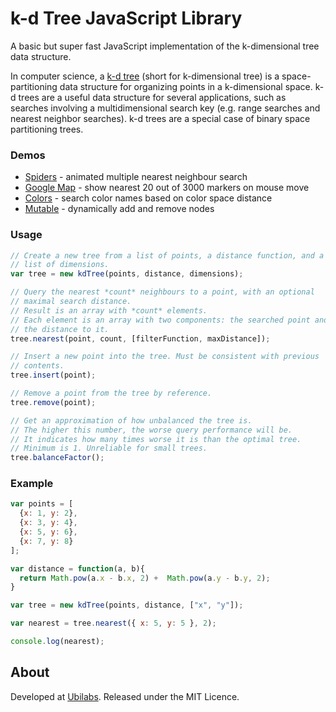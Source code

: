 # k-d Tree JavaScript Library

A basic but super fast JavaScript implementation of the k-dimensional tree data structure.

In computer science, a [k-d tree](http://en.wikipedia.org/wiki/K-d_tree) (short for k-dimensional tree) is a space-partitioning data structure for organizing points in a k-dimensional space. k-d trees are a useful data structure for several applications, such as searches involving a multidimensional search key (e.g. range searches and nearest neighbor searches). k-d trees are a special case of binary space partitioning trees.

### Demos

* [Spiders](http://ubilabs.github.com/kd-tree-javascript/examples/basic/) - animated multiple nearest neighbour search
* [Google Map](http://ubilabs.github.com/kd-tree-javascript/examples/map/) - show nearest 20 out of 3000 markers on mouse move
* [Colors](http://ubilabs.github.com/kd-tree-javascript/examples/colors/) - search color names based on color space distance
* [Mutable](http://ubilabs.github.com/kd-tree-javascript/examples/mutable/) - dynamically add and remove nodes

### Usage

```js
// Create a new tree from a list of points, a distance function, and a
// list of dimensions.
var tree = new kdTree(points, distance, dimensions);

// Query the nearest *count* neighbours to a point, with an optional
// maximal search distance.
// Result is an array with *count* elements.
// Each element is an array with two components: the searched point and
// the distance to it.
tree.nearest(point, count, [filterFunction, maxDistance]);

// Insert a new point into the tree. Must be consistent with previous
// contents.
tree.insert(point);

// Remove a point from the tree by reference.
tree.remove(point);

// Get an approximation of how unbalanced the tree is.
// The higher this number, the worse query performance will be.
// It indicates how many times worse it is than the optimal tree.
// Minimum is 1. Unreliable for small trees.
tree.balanceFactor();
```

### Example

```js
var points = [
  {x: 1, y: 2},
  {x: 3, y: 4},
  {x: 5, y: 6},
  {x: 7, y: 8}
];

var distance = function(a, b){
  return Math.pow(a.x - b.x, 2) +  Math.pow(a.y - b.y, 2);
}

var tree = new kdTree(points, distance, ["x", "y"]);

var nearest = tree.nearest({ x: 5, y: 5 }, 2);

console.log(nearest);
```

## About

Developed at [Ubilabs](http://ubilabs.net).
Released under the MIT Licence.
